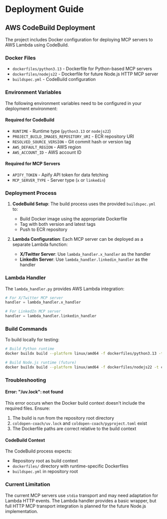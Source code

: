 # Deployment Guide

## AWS CodeBuild Deployment

The project includes Docker configuration for deploying MCP servers to AWS Lambda using CodeBuild.

### Docker Files

- `dockerfiles/python3.13` - Dockerfile for Python-based MCP servers
- `dockerfiles/nodejs22` - Dockerfile for future Node.js HTTP MCP server
- `buildspec.yml` - CodeBuild configuration

### Environment Variables

The following environment variables need to be configured in your deployment environment:

#### Required for CodeBuild
- `RUNTIME` - Runtime type (`python3.13` or `nodejs22`)
- `PROJECT_BUILD_IMAGES_REPOSITORY_URI` - ECR repository URI
- `RESOLVED_SOURCE_VERSION` - Git commit hash or version tag
- `AWS_DEFAULT_REGION` - AWS region
- `AWS_ACCOUNT_ID` - AWS account ID

#### Required for MCP Servers
- `APIFY_TOKEN` - Apify API token for data fetching
- `MCP_SERVER_TYPE` - Server type (`x` or `linkedin`)

### Deployment Process

1. **CodeBuild Setup**: The build process uses the provided `buildspec.yml` to:
   - Build Docker image using the appropriate Dockerfile
   - Tag with both version and latest tags
   - Push to ECR repository

2. **Lambda Configuration**: Each MCP server can be deployed as a separate Lambda function:
   - **X/Twitter Server**: Use `lambda_handler.x_handler` as the handler
   - **LinkedIn Server**: Use `lambda_handler.linkedin_handler` as the handler

### Lambda Handler

The `lambda_handler.py` provides AWS Lambda integration:

```python
# For X/Twitter MCP server
handler = lambda_handler.x_handler

# For LinkedIn MCP server
handler = lambda_handler.linkedin_handler
```

### Build Commands

To build locally for testing:

```bash
# Build Python runtime
docker buildx build --platform linux/amd64 -f dockerfiles/python3.13 -t coldopen-coach:python .

# Build Node.js runtime (future)
docker buildx build --platform linux/amd64 -f dockerfiles/nodejs22 -t coldopen-coach:nodejs .
```

### Troubleshooting

#### Error: "/uv.lock": not found

This error occurs when the Docker build context doesn't include the required files. Ensure:

1. The build is run from the repository root directory
2. `coldopen-coach/uv.lock` and `coldopen-coach/pyproject.toml` exist
3. The Dockerfile paths are correct relative to the build context

#### CodeBuild Context

The CodeBuild process expects:
- Repository root as build context
- `dockerfiles/` directory with runtime-specific Dockerfiles
- `buildspec.yml` in repository root

### Current Limitation

The current MCP servers use `stdio` transport and may need adaptation for Lambda HTTP events. The Lambda handler provides a basic wrapper, but full HTTP MCP transport integration is planned for the future Node.js implementation.